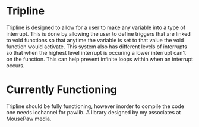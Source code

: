 # Tripline

Tripline is designed to allow for a user to make any variable into a type of interrupt. This is done by allowing the user to define triggers that are linked to void functions so that anytime the variable is set to that value the void function would activate. This system also has different levels of interrupts so that when the highest level interrupt is occuring a lower interrupt can't on the function. This can help prevent infinite loops within when an interrupt occurs.

# Currently Functioning

Tripline should be fully functioning, however inorder to compile the code one needs iochannel for pawlib. A library designed by my associates at MousePaw media.
